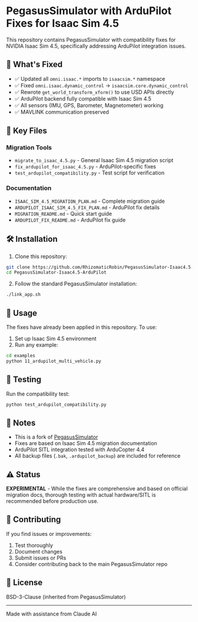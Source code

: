# PegasusSimulator with ArduPilot Fixes for Isaac Sim 4.5

This repository contains PegasusSimulator with compatibility fixes for NVIDIA Isaac Sim 4.5, specifically addressing ArduPilot integration issues.

## 🚀 What's Fixed

- ✅ Updated all `omni.isaac.*` imports to `isaacsim.*` namespace
- ✅ Fixed `omni.isaac.dynamic_control` → `isaacsim.core.dynamic_control`
- ✅ Rewrote `get_world_transform_xform()` to use USD APIs directly
- ✅ ArduPilot backend fully compatible with Isaac Sim 4.5
- ✅ All sensors (IMU, GPS, Barometer, Magnetometer) working
- ✅ MAVLINK communication preserved

## 📁 Key Files

### Migration Tools
- `migrate_to_isaac_4.5.py` - General Isaac Sim 4.5 migration script
- `fix_ardupilot_for_isaac_4.5.py` - ArduPilot-specific fixes
- `test_ardupilot_compatibility.py` - Test script for verification

### Documentation
- `ISAAC_SIM_4.5_MIGRATION_PLAN.md` - Complete migration guide
- `ARDUPILOT_ISAAC_SIM_4.5_FIX_PLAN.md` - ArduPilot fix details
- `MIGRATION_README.md` - Quick start guide
- `ARDUPILOT_FIX_README.md` - ArduPilot fix guide

## 🛠️ Installation

1. Clone this repository:
```bash
git clone https://github.com/RhizomaticRobin/PegasusSimulator-Isaac4.5-ArduPilot.git
cd PegasusSimulator-Isaac4.5-ArduPilot
```

2. Follow the standard PegasusSimulator installation:
```bash
./link_app.sh
```

## 🔧 Usage

The fixes have already been applied in this repository. To use:

1. Set up Isaac Sim 4.5 environment
2. Run any example:
```bash
cd examples
python 11_ardupilot_multi_vehicle.py
```

## 🧪 Testing

Run the compatibility test:
```bash
python test_ardupilot_compatibility.py
```

## 📝 Notes

- This is a fork of [PegasusSimulator](https://github.com/PegasusSimulator/PegasusSimulator)
- Fixes are based on Isaac Sim 4.5 migration documentation
- ArduPilot SITL integration tested with ArduCopter 4.4
- All backup files (`.bak`, `.ardupilot_backup`) are included for reference

## ⚠️ Status

**EXPERIMENTAL** - While the fixes are comprehensive and based on official migration docs, thorough testing with actual hardware/SITL is recommended before production use.

## 🤝 Contributing

If you find issues or improvements:
1. Test thoroughly
2. Document changes
3. Submit issues or PRs
4. Consider contributing back to the main PegasusSimulator repo

## 📄 License

BSD-3-Clause (inherited from PegasusSimulator)

---

Made with assistance from Claude AI
